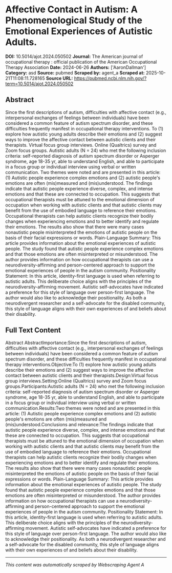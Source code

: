 # Affective Contact in Autism: A Phenomenological Study of the Emotional Experiences of Autistic Adults.

**DOI:** 10.5014/ajot.2024.050502
**Journal:** The American journal of occupational therapy : official publication of the American Occupational Therapy Association
**Date:** 2024-06-26
**Authors:** ['AaronDallman']
**Category:** asd
**Source:** pubmed
**Scraped by:** agent_a
**Scraped at:** 2025-10-21T11:08:11.728165
**Source URL:** https://pubmed.ncbi.nlm.nih.gov/?term=10.5014/ajot.2024.050502

## Abstract

Since the first descriptions of autism, difficulties with affective contact (e.g., interpersonal exchanges of feelings between individuals) have been considered a common feature of autism spectrum disorder, and these difficulties frequently manifest in occupational therapy interventions.
To (1) explore how autistic young adults describe their emotions and (2) suggest ways to improve the affective contact between autistic clients and their therapists.
Virtual focus group interviews.
Online (Qualtrics) survey and Zoom focus groups.
Autistic adults (N = 24) who met the following inclusion criteria: self-reported diagnosis of autism spectrum disorder or Asperger syndrome, age 18-35 yr, able to understand English, and able to participate in a focus group or individual interview using verbal or written communication.
Two themes were noted and are presented in this article: (1) Autistic people experience complex emotions and (2) autistic people's emotions are often (mis)measured and (mis)understood.
The findings indicate that autistic people experience diverse, complex, and intense emotions and that these are connected to occupation. This suggests that occupational therapists must be attuned to the emotional dimension of occupation when working with autistic clients and that autistic clients may benefit from the use of embodied language to reference their emotions. Occupational therapists can help autistic clients recognize their bodily changes when experiencing emotions and to better identify and regulate their emotions. The results also show that there were many cases nonautistic people misinterpreted the emotions of autistic people on the basis of their facial expressions or words. Plain-Language Summary: This article provides information about the emotional experiences of autistic people. The study found that autistic people experience complex emotions and that those emotions are often misinterpreted or misunderstood. The author provides information on how occupational therapists can use a neurodiversity-affirming and person-centered approach to support the emotional experiences of people in the autism community. Positionality Statement: In this article, identity-first language is used when referring to autistic adults. This deliberate choice aligns with the principles of the neurodiversity-affirming movement. Autistic self-advocates have indicated a preference for this style of language over person-first language. The author would also like to acknowledge their positionality. As both a neurodivergent researcher and a self-advocate for the disabled community, this style of language aligns with their own experiences of and beliefs about their disability.

## Full Text Content

Abstract AbstractImportance:Since the first descriptions of autism, difficulties with affective contact (e.g., interpersonal exchanges of feelings between individuals) have been considered a common feature of autism spectrum disorder, and these difficulties frequently manifest in occupational therapy interventions.Objective:To (1) explore how autistic young adults describe their emotions and (2) suggest ways to improve the affective contact between autistic clients and their therapists.Design:Virtual focus group interviews.Setting:Online (Qualtrics) survey and Zoom focus groups.Participants:Autistic adults (N = 24) who met the following inclusion criteria: self-reported diagnosis of autism spectrum disorder or Asperger syndrome, age 18-35 yr, able to understand English, and able to participate in a focus group or individual interview using verbal or written communication.Results:Two themes were noted and are presented in this article: (1) Autistic people experience complex emotions and (2) autistic people's emotions are often (mis)measured and (mis)understood.Conclusions and relevance:The findings indicate that autistic people experience diverse, complex, and intense emotions and that these are connected to occupation. This suggests that occupational therapists must be attuned to the emotional dimension of occupation when working with autistic clients and that autistic clients may benefit from the use of embodied language to reference their emotions. Occupational therapists can help autistic clients recognize their bodily changes when experiencing emotions and to better identify and regulate their emotions. The results also show that there were many cases nonautistic people misinterpreted the emotions of autistic people on the basis of their facial expressions or words. Plain-Language Summary: This article provides information about the emotional experiences of autistic people. The study found that autistic people experience complex emotions and that those emotions are often misinterpreted or misunderstood. The author provides information on how occupational therapists can use a neurodiversity-affirming and person-centered approach to support the emotional experiences of people in the autism community. Positionality Statement: In this article, identity-first language is used when referring to autistic adults. This deliberate choice aligns with the principles of the neurodiversity-affirming movement. Autistic self-advocates have indicated a preference for this style of language over person-first language. The author would also like to acknowledge their positionality. As both a neurodivergent researcher and a self-advocate for the disabled community, this style of language aligns with their own experiences of and beliefs about their disability.

---
*This content was automatically scraped by Webscraping Agent A*
